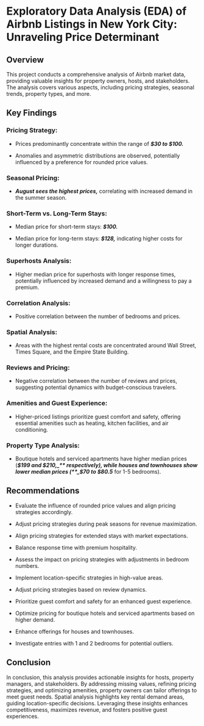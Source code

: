 # Exploratory Data Analysis (EDA) of Airbnb Listings in New York City: Unraveling Price Determinant

## Overview

This project conducts a comprehensive analysis of Airbnb market data, providing valuable insights for property owners, hosts, and stakeholders. The analysis covers various aspects, including pricing strategies, seasonal trends, property types, and more.

## Key Findings

### Pricing Strategy:

- Prices predominantly concentrate within the range of **_$30 to $100._**

- Anomalies and asymmetric distributions are observed, potentially influenced by a preference for rounded price values.

### Seasonal Pricing:

- **_August sees the highest prices,_** correlating with increased demand in the summer season.

### Short-Term vs. Long-Term Stays:

- Median price for short-term stays: **_$100._**

- Median price for long-term stays: **_$128,_** indicating higher costs for longer durations.

### Superhosts Analysis:

- Higher median price for superhosts with longer response times, potentially influenced by increased demand and a willingness to pay a premium.

### Correlation Analysis:

- Positive correlation between the number of bedrooms and prices.

### Spatial Analysis:

- Areas with the highest rental costs are concentrated around Wall Street, Times Square, and the Empire State Building.

### Reviews and Pricing:

- Negative correlation between the number of reviews and prices, suggesting potential dynamics with budget-conscious travelers.

### Amenities and Guest Experience:

- Higher-priced listings prioritize guest comfort and safety, offering essential amenities such as heating, kitchen facilities, and air conditioning.

### Property Type Analysis:

- Boutique hotels and serviced apartments have higher median prices (**_$199 and $210,_** respectively), while houses and townhouses show lower median prices (**_$70 to $80.5_** for 1-5 bedrooms).

## Recommendations

- Evaluate the influence of rounded price values and align pricing strategies accordingly.

- Adjust pricing strategies during peak seasons for revenue maximization.

- Align pricing strategies for extended stays with market expectations.

- Balance response time with premium hospitality.

- Assess the impact on pricing strategies with adjustments in bedroom numbers.

- Implement location-specific strategies in high-value areas.

- Adjust pricing strategies based on review dynamics.

- Prioritize guest comfort and safety for an enhanced guest experience.

- Optimize pricing for boutique hotels and serviced apartments based on higher demand.

- Enhance offerings for houses and townhouses.

- Investigate entries with 1 and 2 bedrooms for potential outliers.

## Conclusion

In conclusion, this analysis provides actionable insights for hosts, property managers, and stakeholders. By addressing missing values, refining pricing strategies, and optimizing amenities, property owners can tailor offerings to meet guest needs. Spatial analysis highlights key rental demand areas, guiding location-specific decisions. Leveraging these insights enhances competitiveness, maximizes revenue, and fosters positive guest experiences.
